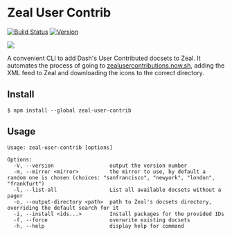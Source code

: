 # Zeal User Contrib

[![Build Status](https://github.com/jmerle/zeal-user-contrib/workflows/Build/badge.svg)](https://github.com/jmerle/zeal-user-contrib/actions?query=workflow%3ABuild)
[![Version](https://img.shields.io/npm/v/zeal-user-contrib.svg)](https://npmjs.org/package/zeal-user-contrib)

![](https://i.imgur.com/Tax0nTT.gif)

A convenient CLI to add Dash's User Contributed docsets to Zeal. It automates the process of going to [zealusercontributions.now.sh](https://zealusercontributions.now.sh/), adding the XML feed to Zeal and downloading the icons to the correct directory.

## Install

```
$ npm install --global zeal-user-contrib
```

## Usage

```
Usage: zeal-user-contrib [options]

Options:
  -V, --version                  output the version number
  -m, --mirror <mirror>          the mirror to use, by default a random one is chosen (choices: "sanfrancisco", "newyork", "london", "frankfurt")
  -l, --list-all                 List all available docsets without a pager
  -o, --output-directory <path>  path to Zeal's docsets directory, overriding the default search for it
  -i, --install <ids...>         Install packages for the provided IDs
  -f, --force                    overwrite existing docsets
  -h, --help                     display help for command
```
